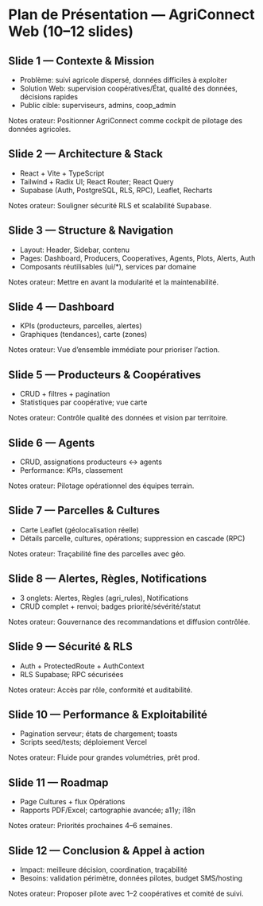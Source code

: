 # Plan de Présentation — AgriConnect Web (10–12 slides)

## Slide 1 — Contexte & Mission
- Problème: suivi agricole dispersé, données difficiles à exploiter
- Solution Web: supervision coopératives/État, qualité des données, décisions rapides
- Public cible: superviseurs, admins, coop_admin

Notes orateur: Positionner AgriConnect comme cockpit de pilotage des données agricoles.

## Slide 2 — Architecture & Stack
- React + Vite + TypeScript
- Tailwind + Radix UI; React Router; React Query
- Supabase (Auth, PostgreSQL, RLS, RPC), Leaflet, Recharts

Notes orateur: Souligner sécurité RLS et scalabilité Supabase.

## Slide 3 — Structure & Navigation
- Layout: Header, Sidebar, contenu
- Pages: Dashboard, Producers, Cooperatives, Agents, Plots, Alerts, Auth
- Composants réutilisables (ui/*), services par domaine

Notes orateur: Mettre en avant la modularité et la maintenabilité.

## Slide 4 — Dashboard
- KPIs (producteurs, parcelles, alertes)
- Graphiques (tendances), carte (zones)

Notes orateur: Vue d’ensemble immédiate pour prioriser l’action.

## Slide 5 — Producteurs & Coopératives
- CRUD + filtres + pagination
- Statistiques par coopérative; vue carte

Notes orateur: Contrôle qualité des données et vision par territoire.

## Slide 6 — Agents
- CRUD, assignations producteurs ↔ agents
- Performance: KPIs, classement

Notes orateur: Pilotage opérationnel des équipes terrain.

## Slide 7 — Parcelles & Cultures
- Carte Leaflet (géolocalisation réelle)
- Détails parcelle, cultures, opérations; suppression en cascade (RPC)

Notes orateur: Traçabilité fine des parcelles avec géo.

## Slide 8 — Alertes, Règles, Notifications
- 3 onglets: Alertes, Règles (agri_rules), Notifications
- CRUD complet + renvoi; badges priorité/sévérité/statut

Notes orateur: Gouvernance des recommandations et diffusion contrôlée.

## Slide 9 — Sécurité & RLS
- Auth + ProtectedRoute + AuthContext
- RLS Supabase; RPC sécurisées

Notes orateur: Accès par rôle, conformité et auditabilité.

## Slide 10 — Performance & Exploitabilité
- Pagination serveur; états de chargement; toasts
- Scripts seed/tests; déploiement Vercel

Notes orateur: Fluide pour grandes volumétries, prêt prod.

## Slide 11 — Roadmap
- Page Cultures + flux Opérations
- Rapports PDF/Excel; cartographie avancée; a11y; i18n

Notes orateur: Priorités prochaines 4–6 semaines.

## Slide 12 — Conclusion & Appel à action
- Impact: meilleure décision, coordination, traçabilité
- Besoins: validation périmètre, données pilotes, budget SMS/hosting

Notes orateur: Proposer pilote avec 1–2 coopératives et comité de suivi.
